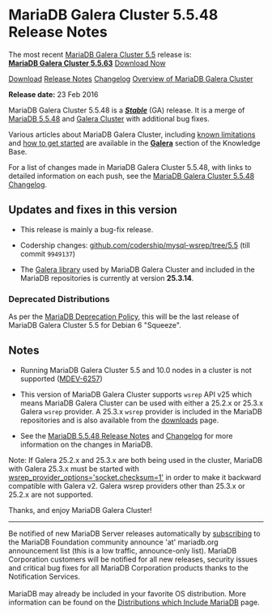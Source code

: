 # MariaDB Galera Cluster 5.5.48 Release Notes

The most recent [MariaDB Galera Cluster 5.5](/kb/en/galera/) release is:<br>
<span class="cstm-style lead"><strong>[MariaDB Galera Cluster 5.5.63](/replication/galera-cluster/mariadb-galera-cluster-releases/mariadb-galera-55-release-notes/mariadb-galera-cluster-5563-release-notes)</strong> [Download<span>&nbsp;</span>Now](https://downloads.mariadb.org/mariadb-galera/5.5)</span>

[Download](http://downloads.mariadb.org/mariadb-galera/5.5.48)
[Release Notes](/replication/galera-cluster/mariadb-galera-cluster-releases/mariadb-galera-55-release-notes/mariadb-galera-cluster-5548-release-notes)
[Changelog](/replication/galera-cluster/mariadb-galera-cluster-releases/mariadb-galera-55-changelogs/mariadb-galera-cluster-5548-changelog)
[Overview of MariaDB Galera Cluster](/replication/galera-cluster/what-is-mariadb-galera-cluster)

<strong>Release date:</strong> 23 Feb 2016

MariaDB Galera Cluster 5.5.48 is a <strong><em>[Stable](/kb/en/release-criteria/)</em></strong> (GA)
release. It is a merge of [MariaDB 5.5.48](/kb/en/mariadb-5548-release-notes/) and
[Galera Cluster](http://codership.com/content/using-galera-cluster) with
additional bug fixes.

Various articles about MariaDB Galera Cluster, including
[known limitations](/replication/galera-cluster/mariadb-galera-cluster-known-limitations) and
[how to get started](/replication/galera-cluster/getting-started-with-mariadb-galera-cluster) are
available in the <strong>[Galera](/kb/en/galera/)</strong> section of the Knowledge Base.

For a list of changes made in MariaDB Galera Cluster 5.5.48, with links to detailed
information on each push, see the
[MariaDB Galera Cluster 5.5.48 Changelog](/replication/galera-cluster/mariadb-galera-cluster-releases/mariadb-galera-55-changelogs/mariadb-galera-cluster-5548-changelog).

## Updates and fixes in this version

- This release is mainly a bug-fix release.

- Codership changes:
  [github.com/codership/mysql-wsrep/tree/5.5](https://github.com/codership/mysql-wsrep/tree/5.5)
  (till commit `9949137`)

- The [Galera library](http://codership.com/content/using-galera-cluster) used
  by MariaDB Galera Cluster and included in the MariaDB repositories is
  currently at version <strong>25.3.14</strong>.

### Deprecated Distributions

As per the [MariaDB Deprecation Policy](/kb/en/deprecation-policy/), this will be the
last release of MariaDB Galera Cluster 5.5 for Debian 6 "Squeeze".

## Notes

- Running MariaDB Galera Cluster 5.5 and 10.0 nodes in a cluster is not
  supported ([MDEV-6257](https://jira.mariadb.org/browse/MDEV-6257))

- This version of MariaDB Galera Cluster supports `wsrep` API v25 which means
  MariaDB Galera Cluster can be used with either a 25.2.x or 25.3.x
  Galera `wsrep` provider. A 25.3.x `wsrep` provider is included in the
  MariaDB repositories and is also available from the
  [downloads](http://downloads.mariadb.org/mariadb-galera/5.5) page.

- See the [MariaDB 5.5.48 Release Notes](/kb/en/mariadb-5548-release-notes/) and
  [Changelog](/kb/en/mariadb-5548-changelog/) for more information on the changes in
  MariaDB.

Note: If Galera 25.2.x and 25.3.x are both being used in the cluster, MariaDB
with Galera 25.3.x must be started with
[wsrep_provider_options='socket.checksum=1'](/kb/en/wsrep_provider_options/#socketchecksum) in order to make it backward
compatible with Galera v2. Galera wsrep providers other than 25.3.x or 25.2.x
are not supported.

Thanks, and enjoy MariaDB Galera Cluster!

---

Be notified of new MariaDB Server releases automatically by [subscribing](https://lists.askmonty.org/cgi-bin/mailman/listinfo/announce) to the MariaDB Foundation community announce 'at' mariadb.org announcement list (this is a low traffic, announce-only list). MariaDB Corporation customers will be notified for all new releases, security issues and critical bug fixes for all MariaDB Corporation products thanks to the Notification Services.
<br><br>
MariaDB may already be included in your favorite OS distribution. More
information can be found on the
[Distributions which Include MariaDB](/mariadb-administration/getting-installing-and-upgrading-mariadb/binary-packages/distributions-which-include-mariadb)
page.